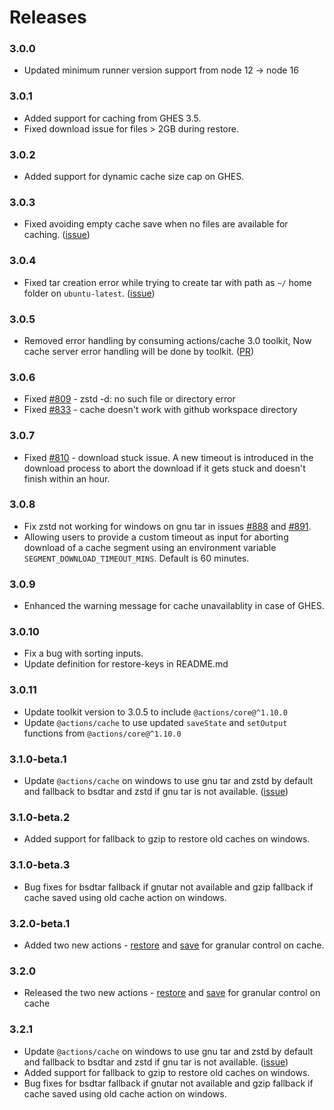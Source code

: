 # Releases

### 3.0.0
- Updated minimum runner version support from node 12 -> node 16

### 3.0.1
- Added support for caching from GHES 3.5.
- Fixed download issue for files > 2GB during restore.

### 3.0.2
- Added support for dynamic cache size cap on GHES.

### 3.0.3
- Fixed avoiding empty cache save when no files are available for caching. ([issue](https://github.com/actions/cache/issues/624))

### 3.0.4
- Fixed tar creation error while trying to create tar with path as `~/` home folder on `ubuntu-latest`. ([issue](https://github.com/actions/cache/issues/689))

### 3.0.5
- Removed error handling by consuming actions/cache 3.0 toolkit, Now cache server error handling will be done by toolkit. ([PR](https://github.com/actions/cache/pull/834))

### 3.0.6
- Fixed [#809](https://github.com/actions/cache/issues/809) - zstd -d: no such file or directory error
- Fixed [#833](https://github.com/actions/cache/issues/833) - cache doesn't work with github workspace directory

### 3.0.7
- Fixed [#810](https://github.com/actions/cache/issues/810) - download stuck issue. A new timeout is introduced in the download process to abort the download if it gets stuck and doesn't finish within an hour.

### 3.0.8
- Fix zstd not working for windows on gnu tar in issues [#888](https://github.com/actions/cache/issues/888) and [#891](https://github.com/actions/cache/issues/891).
- Allowing users to provide a custom timeout as input for aborting download of a cache segment using an environment variable `SEGMENT_DOWNLOAD_TIMEOUT_MINS`. Default is 60 minutes.

### 3.0.9
- Enhanced the warning message for cache unavailablity in case of GHES.

### 3.0.10
- Fix a bug with sorting inputs.
- Update definition for restore-keys in README.md

### 3.0.11
- Update toolkit version to 3.0.5 to include `@actions/core@^1.10.0`
- Update `@actions/cache` to use updated `saveState` and `setOutput` functions from `@actions/core@^1.10.0`

### 3.1.0-beta.1
- Update `@actions/cache` on windows to use gnu tar and zstd by default and fallback to bsdtar and zstd if gnu tar is not available. ([issue](https://github.com/actions/cache/issues/984))

### 3.1.0-beta.2
- Added support for fallback to gzip to restore old caches on windows.

### 3.1.0-beta.3
- Bug fixes for bsdtar fallback if gnutar not available and gzip fallback if cache saved using old cache action on windows.

### 3.2.0-beta.1
- Added two new actions - [restore](restore/action.yml) and [save](save/action.yml) for granular control on cache.

### 3.2.0
- Released the two new actions - [restore](restore/action.yml) and [save](save/action.yml) for granular control on cache

### 3.2.1
- Update `@actions/cache` on windows to use gnu tar and zstd by default and fallback to bsdtar and zstd if gnu tar is not available. ([issue](https://github.com/actions/cache/issues/984))
- Added support for fallback to gzip to restore old caches on windows.
- Bug fixes for bsdtar fallback if gnutar not available and gzip fallback if cache saved using old cache action on windows.